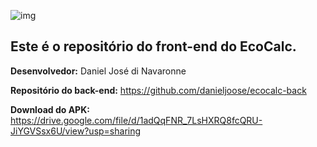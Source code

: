![img](https://i.ibb.co/DKffHsh/logo.png)

## Este é o repositório do front-end do EcoCalc.

**Desenvolvedor:** 
Daniel José di Navaronne

**Repositório do back-end:** 
https://github.com/danieljoose/ecocalc-back

**Download do APK:** 
https://drive.google.com/file/d/1adQqFNR_7LsHXRQ8fcQRU-JiYGVSsx6U/view?usp=sharing

